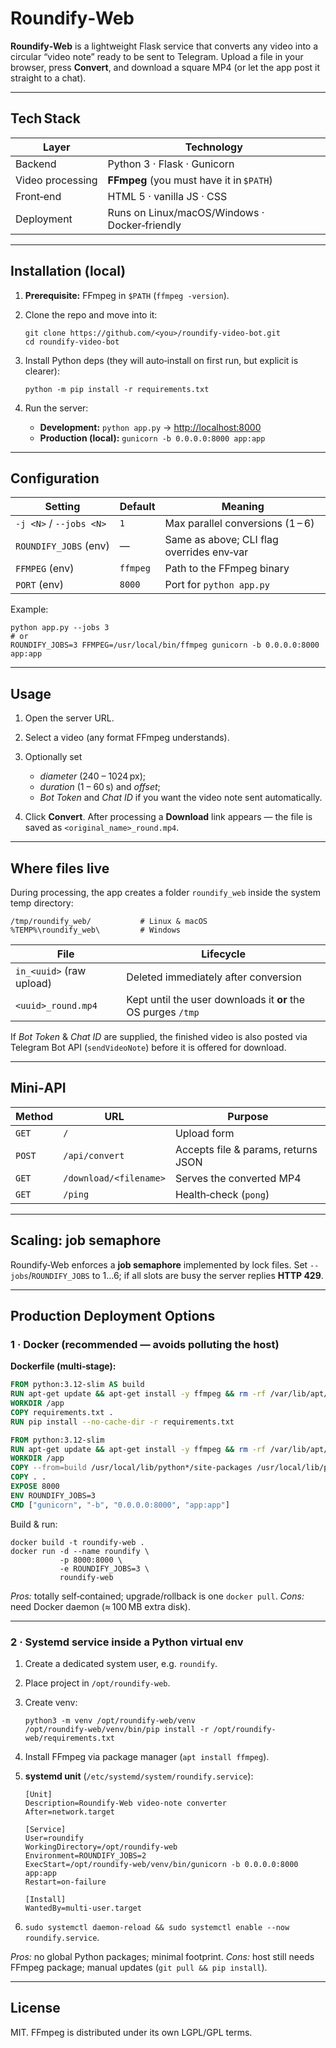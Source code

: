 # Roundify‑Web

**Roundify‑Web** is a lightweight Flask service that converts any video into a circular “video note” ready to be sent to Telegram. Upload a file in your browser, press **Convert**, and download a square MP4 (or let the app post it straight to a chat).

---

## Tech Stack

| Layer            | Technology                                    |
| ---------------- | --------------------------------------------- |
| Backend          | Python 3 · Flask · Gunicorn                   |
| Video processing | **FFmpeg** (you must have it in `$PATH`)      |
| Front‑end        | HTML 5 · vanilla JS · CSS                     |
| Deployment       | Runs on Linux/macOS/Windows · Docker‑friendly |

---

## Installation (local)

1. **Prerequisite:** FFmpeg in `$PATH` (`ffmpeg -version`).
2. Clone the repo and move into it:

   ```
   git clone https://github.com/<you>/roundify-video-bot.git
   cd roundify-video-bot
   ```
3. Install Python deps (they will auto‑install on first run, but explicit is clearer):

   ```
   python -m pip install -r requirements.txt
   ```
4. Run the server:

   * **Development:** `python app.py` → [http://localhost:8000](http://localhost:8000)
   * **Production (local):** `gunicorn -b 0.0.0.0:8000 app:app`

---

## Configuration

| Setting                 | Default  | Meaning                                   |
| ----------------------- | -------- | ----------------------------------------- |
| `-j <N>` / `--jobs <N>` | `1`      | Max parallel conversions (1 – 6)          |
| `ROUNDIFY_JOBS` (env)   | —        | Same as above; CLI flag overrides env‑var |
| `FFMPEG` (env)          | `ffmpeg` | Path to the FFmpeg binary                 |
| `PORT` (env)            | `8000`   | Port for `python app.py`                  |

Example:

```
python app.py --jobs 3
# or
ROUNDIFY_JOBS=3 FFMPEG=/usr/local/bin/ffmpeg gunicorn -b 0.0.0.0:8000 app:app
```

---

## Usage

1. Open the server URL.
2. Select a video (any format FFmpeg understands).
3. Optionally set

   * *diameter* (240 – 1024 px);
   * *duration* (1 – 60 s) and *offset*;
   * *Bot Token* and *Chat ID* if you want the video note sent automatically.
4. Click **Convert**. After processing a **Download** link appears — the file is saved as
   `<original_name>_round.mp4`.

---

## Where files live

During processing, the app creates a folder `roundify_web` inside the system temp directory:

```
/tmp/roundify_web/           # Linux & macOS
%TEMP%\roundify_web\         # Windows
```

| File                     | Lifecycle                                                    |
| ------------------------ | ------------------------------------------------------------ |
| `in_<uuid>` (raw upload) | Deleted immediately after conversion                         |
| `<uuid>_round.mp4`       | Kept until the user downloads it **or** the OS purges `/tmp` |

If *Bot Token* & *Chat ID* are supplied, the finished video is also posted via
Telegram Bot API (`sendVideoNote`) before it is offered for download.

---

## Mini‑API

| Method | URL                    | Purpose                             |
| ------ | ---------------------- | ----------------------------------- |
| `GET`  | `/`                    | Upload form                         |
| `POST` | `/api/convert`         | Accepts file & params, returns JSON |
| `GET`  | `/download/<filename>` | Serves the converted MP4            |
| `GET`  | `/ping`                | Health‑check (`pong`)               |

---

## Scaling: job semaphore

Roundify‑Web enforces a **job semaphore** implemented by lock files.
Set `--jobs`/`ROUNDIFY_JOBS` to 1…6; if all slots are busy the server replies **HTTP 429**.

---

## Production Deployment Options

### 1 · Docker (recommended — avoids polluting the host)

**Dockerfile (multi‑stage):**

```Dockerfile
FROM python:3.12-slim AS build
RUN apt-get update && apt-get install -y ffmpeg && rm -rf /var/lib/apt/lists/*
WORKDIR /app
COPY requirements.txt .
RUN pip install --no-cache-dir -r requirements.txt

FROM python:3.12-slim
RUN apt-get update && apt-get install -y ffmpeg && rm -rf /var/lib/apt/lists/*
WORKDIR /app
COPY --from=build /usr/local/lib/python*/site-packages /usr/local/lib/python*/site-packages
COPY . .
EXPOSE 8000
ENV ROUNDIFY_JOBS=3
CMD ["gunicorn", "-b", "0.0.0.0:8000", "app:app"]
```

Build & run:

```
docker build -t roundify-web .
docker run -d --name roundify \
           -p 8000:8000 \
           -e ROUNDIFY_JOBS=3 \
           roundify-web
```

*Pros:* totally self‑contained; upgrade/rollback is one `docker pull`.
*Cons:* need Docker daemon (≈ 100 MB extra disk).

---

### 2 · Systemd service inside a Python **virtual env**

1. Create a dedicated system user, e.g. `roundify`.

2. Place project in `/opt/roundify-web`.

3. Create venv:

   ```
   python3 -m venv /opt/roundify-web/venv
   /opt/roundify-web/venv/bin/pip install -r /opt/roundify-web/requirements.txt
   ```

4. Install FFmpeg via package manager (`apt install ffmpeg`).

5. **systemd unit** (`/etc/systemd/system/roundify.service`):

   ```
   [Unit]
   Description=Roundify‑Web video‑note converter
   After=network.target

   [Service]
   User=roundify
   WorkingDirectory=/opt/roundify-web
   Environment=ROUNDIFY_JOBS=2
   ExecStart=/opt/roundify-web/venv/bin/gunicorn -b 0.0.0.0:8000 app:app
   Restart=on-failure

   [Install]
   WantedBy=multi-user.target
   ```

6. `sudo systemctl daemon-reload && sudo systemctl enable --now roundify.service`.

*Pros:* no global Python packages; minimal footprint.
*Cons:* host still needs FFmpeg package; manual updates (`git pull && pip install`).

---

## License

MIT. FFmpeg is distributed under its own LGPL/GPL terms.
